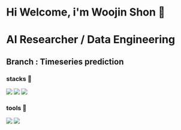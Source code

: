 # Hi Welcome, i'm Woojin Shon 👋

# AI Researcher / Data Engineering
## Branch : Timeseries prediction

### stacks 🔭 
<img src="https://img.shields.io/badge/Python-3766AB?style=flat-square&logo=Python&logoColor=white"/> <img src="https://img.shields.io/badge/PyTorch-EE4CC2C?style=flat-square&logo=PyTorch&logoColor=orange"/> <img src="https://img.shields.io/badge/R Program-276DC3?style=flat-square&logo=RStudio IDE&logoColor=white"/>

### tools 🌱
<img src="https://img.shields.io/badge/Anaconda-EE4CC2C?style=flat-square&logo=Anaconda&logoColor=white"/> <img src="https://img.shields.io/badge/Pycharm-EE4CC2C?style=flat-square&logo=PyCharm&logoColor=black"/>


<!--
**schJinny/schJinny** is a ✨ _special_ ✨ repository because its `README.md` (this file) appears on your GitHub profile.

Here are some ideas to get you started:

- 🔭 I’m currently working on ...
- 🌱 I’m currently learning ...
- 👯 I’m looking to collaborate on ...
- 🤔 I’m looking for help with ...
- 💬 Ask me about ...
- 📫 How to reach me: ...
- 😄 Pronouns: ...
- ⚡ Fun fact: ...
-->
